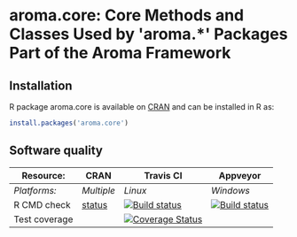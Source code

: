 # aroma.core: Core Methods and Classes Used by 'aroma.*' Packages Part of the Aroma Framework


## Installation
R package aroma.core is available on [CRAN](http://cran.r-project.org/package=aroma.core) and can be installed in R as:
```r
install.packages('aroma.core')
```


## Software quality

| Resource:     | CRAN        | Travis CI     | Appveyor         |
| ------------- | ------------------- | ------------- | ---------------- |
| _Platforms:_  | _Multiple_          | _Linux_       | _Windows_        |
| R CMD check   | [status](http://cran.r-project.org/web/checks/check_results_aroma.core.html) | <a href="https://travis-ci.org/HenrikBengtsson/aroma.core"><img src="https://travis-ci.org/HenrikBengtsson/aroma.core.svg" alt="Build status"></a> | <a href="https://ci.appveyor.com/project/HenrikBengtsson/aroma-core"><img src="https://ci.appveyor.com/api/projects/status/github/HenrikBengtsson/aroma.core" alt="Build status"></a> |
| Test coverage |                     | <a href="https://coveralls.io/r/HenrikBengtsson/aroma.core"><img src="https://coveralls.io/repos/HenrikBengtsson/aroma.core/badge.png?branch=develop" alt="Coverage Status"/></a>   |                  |
